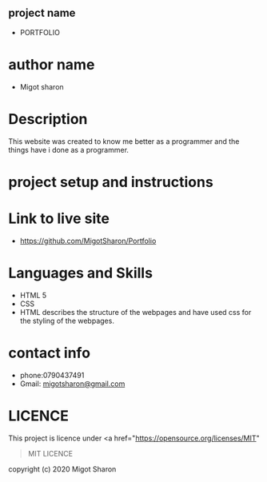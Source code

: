 ## project name

* PORTFOLIO

# author name

* Migot sharon

# Description

This website was created to know me better as a programmer and the things have  i done  as a programmer.

# project setup and instructions



# Link to live site

* https://github.com/MigotSharon/Portfolio

 # Languages and Skills
* HTML 5
* CSS
* HTML describes the structure of the webpages  and have used css for the styling of the webpages.

# contact info
*  phone:0790437491
* Gmail: migotsharon@gmail.com




 #  LICENCE

This  project is licence under <a href="https://opensource.org/licenses/MIT"
>MIT LICENCE</a>

copyright (c) 2020 Migot Sharon




